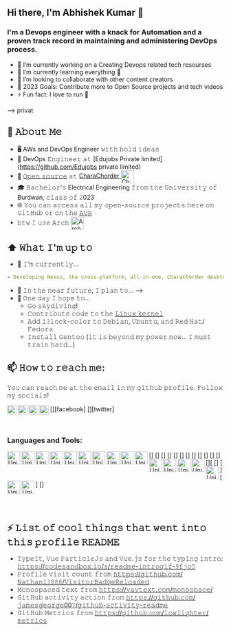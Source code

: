 ## Hi there, I'm Abhishek Kumar 👋

### I'm a Devops engineer with a knack for Automation and a proven track record in maintaining and administering DevOps process.
- 🔭 I’m currently working on a Creating Devops related tech resourses 
- 🌱 I’m currently learning everything 🤣
- 👯 I’m looking to collaborate with other content creators
- 🥅 2023 Goals: Contribute more to Open Source projects and tech videos 
- ⚡ Fun fact: I love to run 🏃

--> privat
## :book: 𝙰𝚋𝚘𝚞𝚝 𝙼𝚎
- 🖥 AWs and DevOps Engineer 𝚠𝚒𝚝𝚑 𝚋𝚘𝚕𝚍 𝚒𝚍𝚎𝚊𝚜
- 💼 DevOps 𝙴𝚗𝚐𝚒𝚗𝚎𝚎𝚛 𝚊𝚝 [Edujobs Private limited](https://github.com/Edujobs private limited)
- 💜 [𝙾𝚙𝚎𝚗 𝚜𝚘𝚞𝚛𝚌𝚎](https://github.com/CharaChorder) 𝚊𝚝 [CharaChorder <img src="https://avatars.githubusercontent.com/u/103693671?s=200&v=4" height="30em" align="center" alt="CharaChorder Logo" title="CharaChorder Logo"/>](https://CharaChorder.com)
- 🎓 𝙱𝚊𝚌𝚑𝚎𝚕𝚘𝚛'𝚜 Electrical Engineering 𝚏𝚛𝚘𝚖 𝚝𝚑𝚎 𝚄𝚗𝚒𝚟𝚎𝚛𝚜𝚒𝚝𝚢 𝚘𝚏 Burdwan, 𝚌𝚕𝚊𝚜𝚜 𝚘𝚏 𝟸023
- 🌐 𝚈𝚘𝚞 𝚌𝚊𝚗 𝚊𝚌𝚌𝚎𝚜𝚜 𝚊𝚕𝚕 𝚖𝚢 𝚘𝚙𝚎𝚗-𝚜𝚘𝚞𝚛𝚌𝚎 𝚙𝚛𝚘𝚓𝚎𝚌𝚝𝚜 𝚑𝚎𝚛𝚎 𝚘𝚗 𝙶𝚒𝚝𝙷𝚞𝚋 𝚘𝚛 𝚘𝚗 𝚝𝚑𝚎 [𝙰𝚄𝚁](https://aur.archlinux.org/packages/?SeB=M&K=Raymo111)
- 𝚋𝚝𝚠 𝙸 𝚞𝚜𝚎 𝙰𝚛𝚌𝚑 [<img src="https://raw.githubusercontent.com/Raymo111/Raymo111/master/socials/arch.svg" height="30em" align="center" alt="Arch Linux Logo" title="Arch Linux Logo"/>](https://archlinux.org/)

## ⬆ 𝚆𝚑𝚊𝚝 𝙸'𝚖 𝚞𝚙 𝚝𝚘
- 🔨 𝙸'𝚖 𝚌𝚞𝚛𝚛𝚎𝚗𝚝𝚕𝚢...
```yaml
- Developing Nexus, the cross-platform, all-in-one, CharaChorder desktop app!
```
- 🎯 𝙸𝚗 𝚝𝚑𝚎 𝚗𝚎𝚊𝚛 𝚏𝚞𝚝𝚞𝚛𝚎, 𝙸 𝚙𝚕𝚊𝚗 𝚝𝚘... -->
- 🤞 𝙾𝚗𝚎 𝚍𝚊𝚢 𝙸 𝚑𝚘𝚙𝚎 𝚝𝚘...
	- 𝙶𝚘 𝚜𝚔𝚢𝚍𝚒𝚟𝚒𝚗𝚐!
	- 𝙲𝚘𝚗𝚝𝚛𝚒𝚋𝚞𝚝𝚎 𝚌𝚘𝚍𝚎 𝚝𝚘 𝚝𝚑𝚎 [𝙻𝚒𝚗𝚞𝚡 𝚔𝚎𝚛𝚗𝚎𝚕](https://github.com/torvalds/linux)
	- 𝙰𝚍𝚍 𝚒𝟹𝚕𝚘𝚌𝚔-𝚌𝚘𝚕𝚘𝚛 𝚝𝚘 𝙳𝚎𝚋𝚒𝚊𝚗, 𝚄𝚋𝚞𝚗𝚝𝚞, 𝚊𝚗𝚍 𝚁𝚎𝚍 𝙷𝚊𝚝/𝙵𝚎𝚍𝚘𝚛𝚊
	- 𝙸𝚗𝚜𝚝𝚊𝚕𝚕 𝙶𝚎𝚗𝚝𝚘𝚘 (𝚒𝚝 𝚒𝚜 𝚋𝚎𝚢𝚘𝚗𝚍 𝚖𝚢 𝚙𝚘𝚠𝚎𝚛 𝚗𝚘𝚠... 𝙸 𝚖𝚞𝚜𝚝 𝚝𝚛𝚊𝚒𝚗 𝚑𝚊𝚛𝚍...)



## 📫 𝙷𝚘𝚠 𝚝𝚘 𝚛𝚎𝚊𝚌𝚑 𝚖𝚎:
𝚈𝚘𝚞 𝚌𝚊𝚗 𝚛𝚎𝚊𝚌𝚑 𝚖𝚎 𝚊𝚝 𝚝𝚑𝚎 𝚎𝚖𝚊𝚒𝚕 𝚒𝚗 𝚖𝚢 𝚐𝚒𝚝𝚑𝚞𝚋 𝚙𝚛𝚘𝚏𝚒𝚕𝚎. 𝙵𝚘𝚕𝚕𝚘𝚠 𝚖𝚢 𝚜𝚘𝚌𝚒𝚊𝚕𝚜!

[<img align="left" alt="LinkedIn" width="22px" src="https://cdn.jsdelivr.net/npm/simple-icons@v3/icons/linkedin.svg" />][linkedin]
[<img align="left" alt="facebook" width="22px" src="https://cdn.jsdelivr.net/npm/simple-icons@3.3.0/icons/facebook.svg" />][facebook]
[<img align="left" alt="Twitter" width="22px" src="https://cdn.jsdelivr.net/npm/simple-icons@v3/icons/twitter.svg" />][twitter]
[<img align="left" alt="Instagram" width="22px" src="https://cdn.jsdelivr.net/npm/simple-icons@v3/icons/instagram.svg" />][instagram]

<br />

### Languages and Tools:


[<img align="left" alt="Unix" width="30px" src="https://raw.githubusercontent.com/deekshithsn/cdrAbhi/master/Tools_icons/linux.png" />]
[<img align="left" alt="Unix" width="30px" src="https://raw.githubusercontent.com/deekshithsn/cdrAbhi/master/Tools_icons/shell.jpg" />]
[<img align="left" alt="Unix" width="30px" src="https://raw.githubusercontent.com/deekshithsn/cdrAbhi/master/Tools_icons/git.png" />]
[<img align="left" alt="Unix" width="30px" src="https://raw.githubusercontent.com/deekshithsn/cdrAbhi/master/Tools_icons/github.png" />]
[<img align="left" alt="Unix" width="30px" src="https://raw.githubusercontent.com/deekshithsn/cdrAbhi/master/Tools_icons/maven.jpg" />]
[<img align="left" alt="Unix" width="30px" src="https://raw.githubusercontent.com/deekshithsn/cdrAbhi/master/Tools_icons/sonarqube.png" />]
[<img align="left" alt="Unix" width="30px" src="https://raw.githubusercontent.com/deekshithsn/cdrAbhi/master/Tools_icons/jenkins.png" />]
[<img align="left" alt="Unix" width="30px" src="https://raw.githubusercontent.com/deekshithsn/cdrAbhi/master/Tools_icons/Ansible.png" />]
[<img align="left" alt="Unix" width="30px" src="https://raw.githubusercontent.com/deekshithsn/cdrAbhi/master/Tools_icons/aws.png" />]
[<img align="left" alt="Unix" width="30px" src="https://raw.githubusercontent.com/deekshithsn/cdrAbhi/master/Tools_icons/docker.png" />]
[<img align="left" alt="Unix" width="30px" src="https://raw.githubusercontent.com/deekshithsn/cdrAbhi/master/Tools_icons/grafana.png" />]
[<img align="left" alt="Unix" width="30px" src="https://raw.githubusercontent.com/deekshithsn/cdrAbhi/master/Tools_icons/helm.png" />]
[<img align="left" alt="Unix" width="30px" src="https://raw.githubusercontent.com/deekshithsn/cdrAbhi/master/Tools_icons/jfrog.png" />][
[<img align="left" alt="Unix" width="30px" src="https://raw.githubusercontent.com/deekshithsn/cdrAbhi/master/Tools_icons/kubernetes.png" />]
[<img align="left" alt="Unix" width="30px" src="https://raw.githubusercontent.com/deekshithsn/cdrAbhi/master/Tools_icons/nexus.png" />]
[<img align="left" alt="Unix" width="30px" src="https://raw.githubusercontent.com/deekshithsn/cdrAbhi/master/Tools_icons/prometheus.png" />]
[<img align="left" alt="Unix" width="30px" src="https://raw.githubusercontent.com/deekshithsn/cdrAbhi/master/Tools_icons/teraform.png" />]

<br />
<br />


[X]: https://x.com/Abhih21DevOps
[youtube]: https://www.youtube.com/channel/UCKtpGolsdYJeakyMr3PoRmQ
[instagram]: https://instagram.com/vishishtah0
[linkedin]: https://www.linkedin.com/in/abhishek-kumar-2746b8251/

## ⚡ 𝙻𝚒𝚜𝚝 𝚘𝚏 𝚌𝚘𝚘𝚕 𝚝𝚑𝚒𝚗𝚐𝚜 𝚝𝚑𝚊𝚝 𝚠𝚎𝚗𝚝 𝚒𝚗𝚝𝚘 𝚝𝚑𝚒𝚜 𝚙𝚛𝚘𝚏𝚒𝚕𝚎 𝚁𝙴𝙰𝙳𝙼𝙴
- 𝚃𝚢𝚙𝚎𝙸𝚝, 𝚅𝚞𝚎 𝙿𝚊𝚛𝚝𝚒𝚌𝚕𝚎𝙹𝚜 𝚊𝚗𝚍 𝚅𝚞𝚎.𝚓𝚜 𝚏𝚘𝚛 𝚝𝚑𝚎 𝚝𝚢𝚙𝚒𝚗𝚐 𝚒𝚗𝚝𝚛𝚘: [𝚑𝚝𝚝𝚙𝚜://𝚌𝚘𝚍𝚎𝚜𝚊𝚗𝚍𝚋𝚘𝚡.𝚒𝚘/𝚜/𝚛𝚎𝚊𝚍𝚖𝚎-𝚒𝚗𝚝𝚛𝚘𝚐𝚒𝚏-𝟿𝚏𝚓𝚘𝟻](https://codesandbox.io/s/readme-introgif-9fjo5) <!-- Thanks to @matyo91's helpful comments in their profile README! -->
- 𝙿𝚛𝚘𝚏𝚒𝚕𝚎 𝚟𝚒𝚜𝚒𝚝 𝚌𝚘𝚞𝚗𝚝 𝚏𝚛𝚘𝚖 [𝚑𝚝𝚝𝚙𝚜://𝚐𝚒𝚝𝚑𝚞𝚋.𝚌𝚘𝚖/𝙽𝚊𝚝𝚑𝚊𝚗𝟷𝟹𝟾𝟾𝟾/𝚅𝚒𝚜𝚒𝚝𝚘𝚛𝙱𝚊𝚍𝚐𝚎𝚁𝚎𝚕𝚘𝚊𝚍𝚎𝚍](https://github.com/Nathan13888/VisitorBadgeReloaded)
- 𝙼𝚘𝚗𝚘𝚜𝚙𝚊𝚌𝚎𝚍 𝚝𝚎𝚡𝚝 𝚏𝚛𝚘𝚖 [𝚑𝚝𝚝𝚙𝚜://𝚢𝚊𝚢𝚝𝚎𝚡𝚝.𝚌𝚘𝚖/𝚖𝚘𝚗𝚘𝚜𝚙𝚊𝚌𝚎/](https://yaytext.com/monospace/)
- 𝙶𝚒𝚝𝙷𝚞𝚋 𝚊𝚌𝚝𝚒𝚟𝚒𝚝𝚢 𝚊𝚌𝚝𝚒𝚘𝚗 𝚏𝚛𝚘𝚖 [𝚑𝚝𝚝𝚙𝚜://𝚐𝚒𝚝𝚑𝚞𝚋.𝚌𝚘𝚖/𝚓𝚊𝚖𝚎𝚜𝚐𝚎𝚘𝚛𝚐𝚎00𝟽/𝚐𝚒𝚝𝚑𝚞𝚋-𝚊𝚌𝚝𝚒𝚟𝚒𝚝𝚢-𝚛𝚎𝚊𝚍𝚖𝚎](https://github.com/jamesgeorge007/github-activity-readme)
- 𝙶𝚒𝚝𝙷𝚞𝚋 𝙼𝚎𝚝𝚛𝚒𝚌𝚜 𝚏𝚛𝚘𝚖 [𝚑𝚝𝚝𝚙𝚜://𝚐𝚒𝚝𝚑𝚞𝚋.𝚌𝚘𝚖/𝚕𝚘𝚠𝚕𝚒𝚐𝚑𝚝𝚎𝚛/𝚖𝚎𝚝𝚛𝚒𝚌𝚜](https://github.com/lowlighter/metrics)
